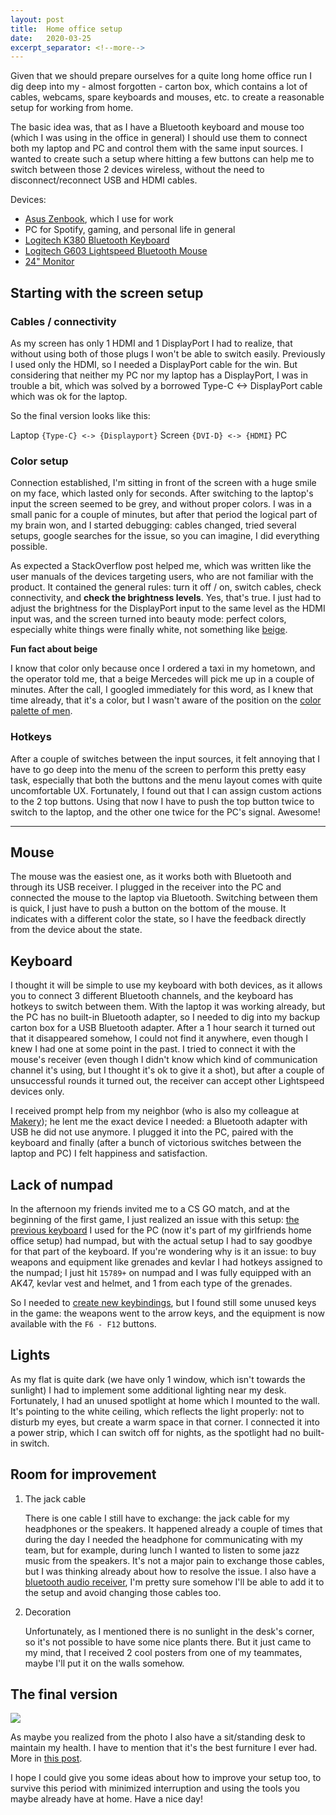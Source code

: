 ```yaml
---
layout: post
title:  Home office setup
date:   2020-03-25
excerpt_separator: <!--more-->
---
```


Given that we should prepare ourselves for a quite long home office run I dig deep into my - almost forgotten - carton box, which contains a lot of cables, webcams, spare keyboards and mouses, etc. to create a reasonable setup for working from home.

The basic idea was, that as I have a Bluetooth keyboard and mouse too (which I was using in the office in general) I should use them to connect both my laptop and PC and control them with the same input sources. I wanted to create such a setup where hitting a few buttons can help me to switch between those 2 devices wireless, without the need to disconnect/reconnect USB and HDMI cables.
 <!--more-->
Devices:
* [Asus Zenbook](https://www.asus.com/Laptops/ASUS-ZenBook-UX410UA/), which I use for work
* PC for Spotify, gaming, and personal life in general
* [Logitech K380 Bluetooth Keyboard](https://www.logitech.com/en-us/product/multi-device-keyboard-k380)
* [Logitech G603 Lightspeed Bluetooth Mouse](https://www.logitechg.com/en-us/products/gaming-mice/g603-lightspeed-wireless-gaming-mouse.html)
* [24" Monitor](https://www.dell.com/lv/business/p/dell-p2414h/pd)

## Starting with the screen setup

### Cables / connectivity
As my screen has only 1 HDMI and 1 DisplayPort I had to realize, that without using both of those plugs I won't be able to switch easily. Previously I used only the HDMI, so I needed a DisplayPort cable for the win. But considering that neither my PC nor my laptop has a DisplayPort, I was in trouble a bit, which was solved by a borrowed Type-C <-> DisplayPort cable which was ok for the laptop.

So the final version looks like this:

Laptop `{Type-C} <-> {Displayport}` Screen `{DVI-D} <-> {HDMI}` PC

### Color setup

Connection established, I'm sitting in front of the screen with a huge smile on my face, which lasted only for seconds. After switching to the laptop's input the screen seemed to be grey, and without proper colors. I was in a small panic for a couple of minutes, but after that period the logical part of my brain won, and I started debugging: cables changed, tried several setups, google searches for the issue, so you can imagine, I did everything possible.

 As expected a StackOverflow post helped me, which was written like the user manuals of the devices targeting users, who are not familiar with the product. It contained the general rules: turn it off / on, switch cables, check connectivity, and **check the brightness levels**. Yes, that's true. I just had to adjust the brightness for the DisplayPort input to the same level as the HDMI input was, and the screen turned into beauty mode: perfect colors, especially white things were finally white, not something like [beige](https://en.wikipedia.org/wiki/Beige).

**Fun fact about beige**

 I know that color only because once I ordered a taxi in my hometown, and the operator told me, that a beige Mercedes will pick me up in a couple of minutes. After the call, I googled immediately for this word, as I knew that time already, that it's a color, but I wasn't aware of the position on the [color palette of men](https://9gag.com/gag/106661/how-women-and-men-see-colors).

### Hotkeys

After a couple of switches between the input sources, it felt annoying that I have to go deep into the menu of the screen to perform this pretty easy task, especially that both the buttons and the menu layout comes with quite uncomfortable UX. Fortunately, I found out that I can assign custom actions to the 2 top buttons. Using that now I have to push the top button twice to switch to the laptop, and the other one twice for the PC's signal. Awesome!

---

## Mouse

The mouse was the easiest one, as it works both with Bluetooth and through its USB receiver. I plugged in the receiver into the PC and connected the mouse to the laptop via Bluetooth. Switching between them is quick, I just have to push a button on the bottom of the mouse. It indicates with a different color the state, so I have the feedback directly from the device about the state.

## Keyboard

I thought it will be simple to use my keyboard with both devices, as it allows you to connect 3 different Bluetooth channels, and the keyboard has hotkeys to switch between them. With the laptop it was working already, but the PC has no built-in Bluetooth adapter, so I needed to dig into my backup carton box for a USB Bluetooth adapter. After a 1 hour search it turned out that it disappeared somehow, I could not find it anywhere, even though I knew I had one at some point in the past. I tried to connect it with the mouse's receiver (even though I didn't know which kind of communication channel it's using, but I thought it's ok to give it a shot), but after a couple of unsuccessful rounds it turned out, the receiver can accept other Lightspeed devices only.

I received prompt help from my neighbor (who is also my colleague at [Makery](https://www.makery.co/)); he lent me the exact device I needed: a Bluetooth adapter with USB he did not use anymore. I plugged it into the PC, paired with the keyboard and finally (after a bunch of victorious switches between the laptop and PC) I felt happiness and satisfaction.

## Lack of numpad

In the afternoon my friends invited me to a CS GO match, and at the beginning of the first game, I just realized an issue with this setup: [the previous keyboard](https://en.roccat.org/Support/Product/Ryos-MK) I used for the PC (now it's part of my girlfriends home office setup) had numpad, but with the actual setup I had to say goodbye for that part of the keyboard. If you're wondering why is it an issue: to buy weapons and equipment like grenades and kevlar I had hotkeys assigned to the numpad; I just hit `15789+` on numpad and I was fully equipped with an AK47, kevlar vest and helmet, and 1 from each type of the grenades.

So I needed to [create new keybindings](https://csgobuynds.com/buy-binds-generator.html#!/), but I found still some unused keys in the game: the weapons went to the arrow keys, and the equipment is now available with the `F6 - F12` buttons.

## Lights
As my flat is quite dark (we have only 1 window, which isn't towards the sunlight) I had to implement some additional lighting near my desk. Fortunately, I had an unused spotlight at home which I mounted to the wall. It's pointing to the white ceiling, which reflects the light properly: not to disturb my eyes, but create a warm space in that corner. I connected it into a power strip, which I can switch off for nights, as the spotlight had no built-in switch.

## Room for improvement

1. The jack cable

    There is one cable I still have to exchange: the jack cable for my headphones or the speakers. It happened already a couple of times that during the day I needed the headphone for communicating with my team, but for example, during lunch I wanted to listen to some jazz music from the speakers. It's not a major pain to exchange those cables, but I was thinking already about how to resolve the issue. I also have a [bluetooth audio receiver](https://store.mi.com/in/item/3180600001), I'm pretty sure somehow I'll be able to add it to the setup and avoid changing those cables too.

2. Decoration

    Unfortunately, as I mentioned there is no sunlight in the desk's corner, so it's not possible to have some nice plants there. But it just came to my mind, that I received 2 cool posters from one of my teammates, maybe I'll put it on the walls somehow.

## The final version

<img src="https://matevojts.github.io//assets/images/IMG_20200321_122133.jpg" style="display: block; margin: auto;" />

As maybe you realized from the photo I also have a sit/standing desk to maintain my health. I have to mention that it's the best furniture I ever had. More in [this post](https://www.matevojts.hu/2019/12/02/standind-desk.html).

I hope I could give you some ideas about how to improve your setup too, to survive this period with minimized interruption and using the tools you maybe already have at home.
Have a nice day!

